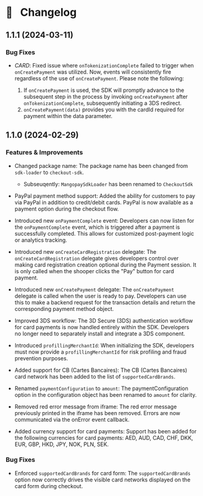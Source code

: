 # 🔀 &nbsp; Changelog

## 1.1.1 (2024-03-11)
 

### Bug Fixes
  * *CARD*: Fixed issue where `onTokenizationComplete` failed to trigger when `onCreatePayment` was utilized. Now, events will consistently fire regardless of the use of `onCreatePayment`. Please note the following:

    1. If `onCreatePayment` is used, the SDK will promptly advance to the subsequent step in the process by invoking `onCreatePayment` after `onTokenizationComplete`, subsequently initiating a 3DS redirect.
    2. `onCreatePayment(data)` provides you with the cardId required for payment within the data parameter.



## 1.1.0 (2024-02-29)

### Features & Improvements
 * Changed package name: The package name has been changed from `sdk-loader` to `checkout-sdk`.

     * Subseuqently: `MangopaySdkLoader` has been renamed to `CheckoutSdk`
  
 * PayPal payment method support: Added the ability for customers to pay via PayPal in addition to credit/debit cards. PayPal is now available as a payment option during the checkout flow.
    
 * Introduced new `onPaymentComplete` event: Developers can now listen for the `onPaymentComplete` event, which is triggered after a payment is successfully completed. This allows for customized post-payment logic or analytics tracking.
    
* Introduced new `onCreateCardRegistration` delegate: The `onCreateCardRegistration` delegate gives developers control over making card registration creation optional during the Payment session. It is only called when the shooper clicks the "Pay" button for card payment.
    
* Introduced new `onCreatePayment` delegate: The `onCreatePayment` delegate is called when the user is ready to pay. Developers can use this to make a backend request for the transaction details and return the corresponding payment method object.
    
* Improved 3DS workflow: The 3D Secure (3DS) authentication workflow for card payments is now handled entirely within the SDK. Developers no longer need to separately install and integrate a 3DS component.
    
* Introduced `profillingMerchantId`: When initializing the SDK, developers must now provide a `profillingMerchantId` for risk profiling and fraud prevention purposes.
    
* Added support for CB (Cartes Bancaires): The CB (Cartes Bancaires) card network has been added to the list of `supportedCardBrands`.
    
* Renamed `paymentConfiguration` to `amount`: The paymentConfiguration option in the configuration object has been renamed to `amount` for clarity.
    
* Removed red error message from iframe: The red error message previously printed in the iframe has been removed. Errors are now communicated via the onError event callback.

* Added currency support for card payments: Support has been added for the following currencies for card payments: AED, AUD, CAD, CHF, DKK, EUR, GBP, HKD, JPY, NOK, PLN, SEK.


### Bug Fixes
  * Enforced `supportedCardBrands` for card form: The `supportedCardBrands` option now correctly drives the visible card networks displayed on the card form during checkout.
